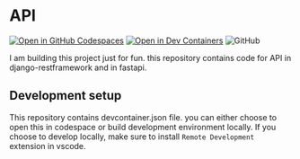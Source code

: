 # API

[![Open in GitHub Codespaces](https://github.com/codespaces/badge.svg)](https://codespaces.new/balnarendrasapa/api)
[![Open in Dev Containers](https://img.shields.io/static/v1?label=Dev%20Containers&message=Open&color=blue&logo=visualstudiocode)](https://vscode.dev/redirect?url=vscode://ms-vscode-remote.remote-containers/cloneInVolume?url=https://github.com/balnarendrasapa/api)
![GitHub](https://img.shields.io/github/license/balnarendrasapa/api)

I am building this project just for fun. this repository contains code for API in django-restframework and in fastapi.

## Development setup

This repository contains devcontainer.json file. you can either choose to open this in codespace or build development environment locally. If you choose to develop locally, make sure to install `Remote Development` extension in vscode. 
